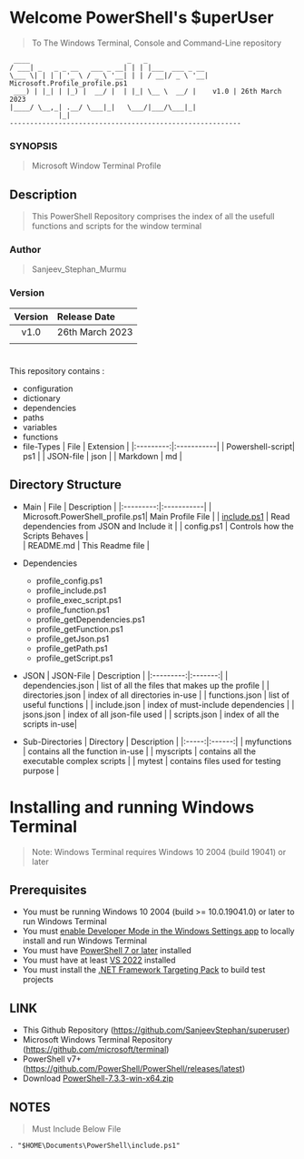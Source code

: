 # Welcome PowerShell's $uperUser
> To The Windows Terminal, Console and Command-Line repository
```
 ____                        _   _               
/ ___| _   _ _ __   ___ _ __| | | |___  ___ _ __ 
\___ \| | | | '_ \ / _ \ '__| | | / __|/ _ \ '__| Microsoft.Profile_profile.ps1
 ___) | |_| | |_) |  __/ |  | |_| \__ \  __/ |    v1.0 | 26th March 2023
|____/ \__,_| .__/ \___|_|   \___/|___/\___|_|   
            |_|                                  
---------------------------------------------------------
```

### SYNOPSIS
> Microsoft Window Terminal Profile 

## Description
> This PowerShell Repository comprises the index of all the usefull functions and scripts for the window terminal

### Author
> Sanjeev_Stephan_Murmu

### Version 
| Version | Release Date |
|:---------:|:-----------|
| v1.0 | 26th March 2023 |
|      |                 |


#
This repository contains :
* configuration
* dictionary
* dependencies        
* paths
* variables
* functions
* file-Types
    | File | Extension |
    |:---------:|:-----------|
    | Powershell-script| ps1 |
    | JSON-file    |   json  |
    | Markdown     |    md   |

## Directory Structure
* Main 
    | File | Description |
    |:---------:|:-----------|
    | Microsoft.PowerShell_profile.ps1| Main Profile File |
    | [include.ps1](https://github.com/SanjeevStephan/superuser/blob/main/include.ps1) |  Read dependencies from JSON and Include it  |
    | config.ps1  |  Controls how the Scripts Behaves   |    
    | README.md   |  This Readme file   |


* Dependencies
    * profile_config.ps1
    * profile_include.ps1
    * profile_exec_script.ps1
    * profile_function.ps1
    * profile_getDependencies.ps1
    * profile_getFunction.ps1
    * profile_getJson.ps1
    * profile_getPath.ps1
    * profile_getScript.ps1

* JSON
    | JSON-File | Description |
    |:---------:|:-------:|
    | dependencies.json | list of all the files that makes up the profile  |
    | directories.json | index of all directories in-use |
    | functions.json | list of useful functions |
    | include.json | index of must-include dependencies |
    | jsons.json  | index of all json-file used |
    | scripts.json | index of all the scripts in-use| 
        
* Sub-Directories
    | Directory | Description |
    |:-----:|:------:|
    | myfunctions | contains all the function in-use |
    | myscripts | contains all the executable complex scripts |
    | mytest | contains files used for testing purpose |       



# Installing and running Windows Terminal

> Note: Windows Terminal requires Windows 10 2004 (build 19041) or later


## Prerequisites
* You must be running Windows 10 2004 (build >= 10.0.19041.0) or later to run Windows Terminal
* You must [enable Developer Mode in the Windows Settings app](https://docs.microsoft.com/en-us/windows/uwp/get-started/enable-your-device-for-development) to locally install and run Windows Terminal 
* You must have [PowerShell 7 or later](https://github.com/PowerShell/PowerShell/releases/latest) installed
* You must have at least [VS 2022](https://visualstudio.microsoft.com/downloads/) installed
* You must install the [.NET Framework Targeting Pack](https://docs.microsoft.com/dotnet/framework/install/guide-for-developers#to-install-the-net-framework-developer-pack-or-targeting-pack) to build test projects
## LINK
* This Github Repository                  (https://github.com/SanjeevStephan/superuser)
* Microsoft Windows Terminal Repository (https://github.com/microsoft/terminal)
* PowerShell v7+                        (https://github.com/PowerShell/PowerShell/releases/latest)
* Download [PowerShell-7.3.3-win-x64.zip](https://github.com/PowerShell/PowerShell/releases/download/v7.3.3/PowerShell-7.3.3-win-x64.zip)

## NOTES

> Must Include Below File 
```
. "$HOME\Documents\PowerShell\include.ps1"
```
